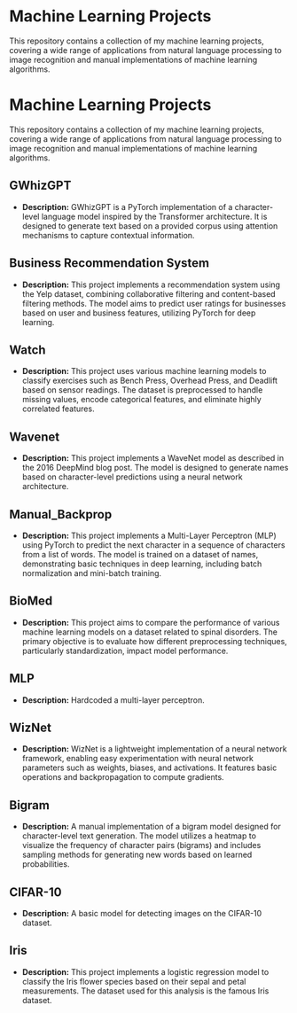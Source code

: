 # Machine Learning Projects

This repository contains a collection of my machine learning projects, covering a wide range of applications from natural language processing to image recognition and manual implementations of machine learning algorithms.

# Machine Learning Projects

This repository contains a collection of my machine learning projects, covering a wide range of applications from natural language processing to image recognition and manual implementations of machine learning algorithms.

## GWhizGPT
- **Description:** GWhizGPT is a PyTorch implementation of a character-level language model inspired by the Transformer architecture. It is designed to generate text based on a provided corpus using attention mechanisms to capture contextual information.

## Business Recommendation System
- **Description:** This project implements a recommendation system using the Yelp dataset, combining collaborative filtering and content-based filtering methods. The model aims to predict user ratings for businesses based on user and business features, utilizing PyTorch for deep learning.

## Watch
- **Description:** This project uses various machine learning models to classify exercises such as Bench Press, Overhead Press, and Deadlift based on sensor readings. The dataset is preprocessed to handle missing values, encode categorical features, and eliminate highly correlated features.

## Wavenet
- **Description:** This project implements a WaveNet model as described in the 2016 DeepMind blog post. The model is designed to generate names based on character-level predictions using a neural network architecture.

## Manual_Backprop
- **Description:** This project implements a Multi-Layer Perceptron (MLP) using PyTorch to predict the next character in a sequence of characters from a list of words. The model is trained on a dataset of names, demonstrating basic techniques in deep learning, including batch normalization and mini-batch training.

## BioMed
- **Description:** This project aims to compare the performance of various machine learning models on a dataset related to spinal disorders. The primary objective is to evaluate how different preprocessing techniques, particularly standardization, impact model performance.

## MLP
- **Description:** Hardcoded a multi-layer perceptron.

## WizNet
- **Description:** WizNet is a lightweight implementation of a neural network framework, enabling easy experimentation with neural network parameters such as weights, biases, and activations. It features basic operations and backpropagation to compute gradients.

## Bigram
- **Description:** A manual implementation of a bigram model designed for character-level text generation. The model utilizes a heatmap to visualize the frequency of character pairs (bigrams) and includes sampling methods for generating new words based on learned probabilities.

## CIFAR-10
- **Description:** A basic model for detecting images on the CIFAR-10 dataset.

## Iris
- **Description:** This project implements a logistic regression model to classify the Iris flower species based on their sepal and petal measurements. The dataset used for this analysis is the famous Iris dataset.


